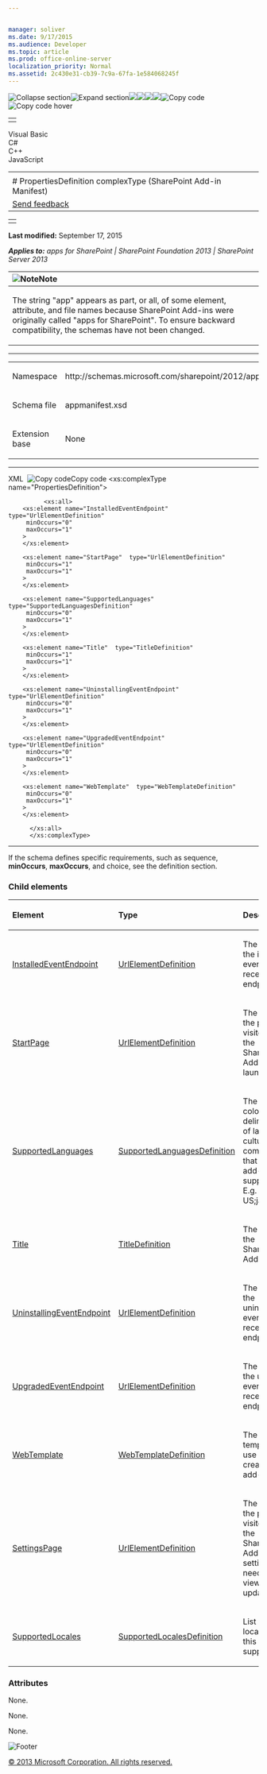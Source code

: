 ```yaml
---


manager: soliver
ms.date: 9/17/2015
ms.audience: Developer
ms.topic: article
ms.prod: office-online-server
localization_priority: Normal
ms.assetid: 2c430e31-cb39-7c9a-67fa-1e584068245f
---
```


![Collapse
section](../icons/collapse_all.gif "Collapse section")![Expand
section](../icons/expand_all.gif "Expand section")![](../icons/collapse_all.gif)![](../icons/expand_all.gif)![](../icons/dropdown.gif)![](../icons/dropdownHover.gif)![Copy
code](../icons/copycode.gif "Copy code")![Copy code
hover](../icons/copycodeHighlight.gif "Copy code hover")
<table>
<tbody>
<tr class="odd">
<td align="left"></td>
</tr>
</tbody>
</table>

Visual Basic  
C\#  
C++  
JavaScript  

<table>
<tbody>
<tr class="odd">
<td align="left"><span id="runningHeaderText"></span></td>
</tr>
<tr class="even">
<td align="left"># PropertiesDefinition complexType (SharePoint Add-in Manifest)</td>
</tr>
<tr class="odd">
<td align="left"><span id="headfeedbackarea" class="feedbackhead"><a href="javascript:SubmitFeedback(&#39;docthis@Microsoft.com&#39;,&#39;&#39;,&#39;&#39;,&#39;&#39;,&#39;1.0.18082.1225&#39;,&#39;%0\dThank%20you%20for%20your%20feedback.%20The%20developer%20writing%20teams%20use%20your%20feedback%20to%20improve%20documentation.%20While%20we%20are%20reviewing%20your%20feedback,%20we%20may%20send%20you%20e-mail%20to%20ask%20for%20clarification%20or%20feedback%20on%20a%20solution.%20We%20do%20not%20use%20your%20e-mail%20address%20for%20any%20other%20purpose%20and%20we%20delete%20it%20after%20we%20finish%20our%20review.%0\AFor%20further%20information%20about%20the%20privacy%20policies%20of%20Microsoft,%20please%20see%20http://privacy.microsoft.com/en-us/default.aspx.%0\A%0\d&#39;,&#39;Customer%20feedback&#39;);">Send feedback</a></span></td>
</tr>
</tbody>
</table>

<table>
<colgroup>
<col width="100%" />
</colgroup>
<tbody>
<tr class="odd">
<td align="left"></td>
</tr>
</tbody>
</table>

**Last modified:** September 17, 2015

***Applies to:** apps for SharePoint | SharePoint Foundation 2013 |
SharePoint Server 2013*

<table>
<colgroup>
<col width="100%" />
</colgroup>
<thead>
<tr class="header">
<th align="left"><img src="../icons/alert_note.gif" title="Note" alt="Note" /><strong>Note</strong></th>
</tr>
</thead>
<tbody>
<tr class="odd">
<td align="left"><p>The string &quot;app&quot; appears as part, or all, of some element, attribute, and file names because SharePoint Add-ins were originally called &quot;apps for SharePoint&quot;. To ensure backward compatibility, the schemas have not been changed.</p></td>
</tr>
</tbody>
</table>


-----------------------------------------------------------------------------------------------------------------------------------------------------------------------------------------------------

<table>
<colgroup>
<col width="50%" />
<col width="50%" />
</colgroup>
<tbody>
<tr class="odd">
<td align="left"><p><span class="label">Namespace</span></p></td>
<td align="left"><p>http://schemas.microsoft.com/sharepoint/2012/app/manifest</p></td>
</tr>
<tr class="even">
<td align="left"><p><span class="label">Schema file</span></p></td>
<td align="left"><p>appmanifest.xsd</p></td>
</tr>
<tr class="odd">
<td align="left"><p><span class="label">Extension base</span></p></td>
<td align="left"><p>None</p></td>
</tr>
</tbody>
</table>


-----------------------------------------------------------------------------------------------------------------------------------------------------------------------------------------------

<span codelanguage="xmlLang"></span>
XML 
<span class="copyCode" onclick="CopyCode(this)"
onkeypress="CopyCode_CheckKey(this, event)"
onmouseover="ChangeCopyCodeIcon(this)"
onmouseout="ChangeCopyCodeIcon(this)" tabindex="0">![Copy
code](../icons/copycode.gif "Copy code")Copy code</span>
              <xs:complexType name="PropertiesDefinition">
              
              <xs:all>
        <xs:element name="InstalledEventEndpoint"  type="UrlElementDefinition"
         minOccurs="0"
         maxOccurs="1"
        >
        </xs:element>
        
        <xs:element name="StartPage"  type="UrlElementDefinition"
         minOccurs="1"
         maxOccurs="1"
        >
        </xs:element>
        
        <xs:element name="SupportedLanguages"  type="SupportedLanguagesDefinition"
         minOccurs="0"
         maxOccurs="1"
        >
        </xs:element>
        
        <xs:element name="Title"  type="TitleDefinition"
         minOccurs="1"
         maxOccurs="1"
        >
        </xs:element>
        
        <xs:element name="UninstallingEventEndpoint"  type="UrlElementDefinition"
         minOccurs="0"
         maxOccurs="1"
        >
        </xs:element>
        
        <xs:element name="UpgradedEventEndpoint"  type="UrlElementDefinition"
         minOccurs="0"
         maxOccurs="1"
        >
        </xs:element>
        
        <xs:element name="WebTemplate"  type="WebTemplateDefinition"
         minOccurs="0"
         maxOccurs="1"
        >
        </xs:element>
        
          </xs:all>
          </xs:complexType>
          


------------------------------------------------------------------------------------------------------------------------------------------------------------------------------------------------------------

If the schema defines specific requirements, such as <span
class="keyword">sequence</span>, **minOccurs**,
**maxOccurs**, and <span
class="keyword">choice</span>, see the definition section.

### Child elements

<table>
<colgroup>
<col width="33%" />
<col width="33%" />
<col width="33%" />
</colgroup>
<thead>
<tr class="header">
<th align="left"><p>Element</p></th>
<th align="left"><p>Type</p></th>
<th align="left"><p>Description</p></th>
</tr>
</thead>
<tbody>
<tr class="odd">
<td align="left"><p><a href="installedeventendpoint-element-propertiesdefinition-complextypesharepoint-add-in.htm">InstalledEventEndpoint</a></p></td>
<td align="left"><p><a href="urlelementdefinition-complextype-sharepoint-add-in-manifest.htm">UrlElementDefinition</a></p></td>
<td align="left"><p>The Url of the installed event receiver endpoint.</p></td>
</tr>
<tr class="even">
<td align="left"><p><a href="startpage-element-propertiesdefinition-complextypesharepoint-add-in-manifest.htm">StartPage</a></p></td>
<td align="left"><p><a href="urlelementdefinition-complextype-sharepoint-add-in-manifest.htm">UrlElementDefinition</a></p></td>
<td align="left"><p>The Url of the page visited when the SharePoint Add-in is launched.</p></td>
</tr>
<tr class="odd">
<td align="left"><p><a href="supportedlanguages-element-propertiesdefinition-complextypesharepoint-add-in-man.htm">SupportedLanguages</a></p></td>
<td align="left"><p><a href="supportedlanguagesdefinition-simpletype-sharepoint-add-in-manifest.htm">SupportedLanguagesDefinition</a></p></td>
<td align="left"><p>The semi-colon delimited list of language culture combinations that this add-in supports. E.g. en-US;ja-JP;</p></td>
</tr>
<tr class="even">
<td align="left"><p><a href="title-element-propertiesdefinition-complextypesharepoint-add-in-manifest.htm">Title</a></p></td>
<td align="left"><p><a href="titledefinition-simpletype-sharepoint-add-in-manifest.htm">TitleDefinition</a></p></td>
<td align="left"><p>The title of the SharePoint Add-in.</p></td>
</tr>
<tr class="odd">
<td align="left"><p><a href="uninstallingeventendpoint-element-propertiesdefinition-complextypesharepoint-add.htm">UninstallingEventEndpoint</a></p></td>
<td align="left"><p><a href="urlelementdefinition-complextype-sharepoint-add-in-manifest.htm">UrlElementDefinition</a></p></td>
<td align="left"><p>The Url of the uninstalling event receiver endpoint.</p></td>
</tr>
<tr class="even">
<td align="left"><p><a href="upgradedeventendpoint-element-propertiesdefinition-complextypesharepoint-add-in.htm">UpgradedEventEndpoint</a></p></td>
<td align="left"><p><a href="urlelementdefinition-complextype-sharepoint-add-in-manifest.htm">UrlElementDefinition</a></p></td>
<td align="left"><p>The Url of the upgraded event receiver endpoint.</p></td>
</tr>
<tr class="odd">
<td align="left"><p><a href="webtemplate-element-propertiesdefinition-complextypesharepoint-add-in-manifest.htm">WebTemplate</a></p></td>
<td align="left"><p><a href="webtemplatedefinition-complextype-sharepoint-add-in-manifest.htm">WebTemplateDefinition</a></p></td>
<td align="left"><p>The web template to use when creating an add-in web.</p></td>
</tr>
<tr class="even">
<td align="left"><p><a href="settingspage-element-propertiesdefinition-complextypesharepoint-add-in-manifest.htm">SettingsPage</a></p></td>
<td align="left"><p><a href="urlelementdefinition-complextype-sharepoint-add-in-manifest.htm">UrlElementDefinition</a></p></td>
<td align="left"><p>The Url of the page visited when the SharePoint Add-in settings needs to be viewed or updated.</p></td>
</tr>
<tr class="odd">
<td align="left"><p><a href="supportedlocales-element-propertiesdefinition-complextypesharepoint-add-in-manif.htm">SupportedLocales</a></p></td>
<td align="left"><p><a href="supportedlocalesdefinition-complextype-sharepoint-add-in-manifest.htm">SupportedLocalesDefinition</a></p></td>
<td align="left"><p>List of locales that this add-in supports.</p></td>
</tr>
</tbody>
</table>

### Attributes

None.

None.

None.

![Footer](../icons/footer.gif "Footer")

[© 2013 Microsoft Corporation. All rights
reserved.](office-2013-documentation-copyright-notice.htm)



